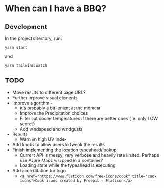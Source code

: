 # When can I have a BBQ?

## Development

In the project directory, run:

`yarn start`

and

`yarn tailwind:watch`

## TODO

- Move results to different page URL?
- Further improve visual elements
- Improve algorithm -
  - It's probably a bit lenient at the moment
  - Improve the Precipitation choices
  - Filter out cooler temperatures if there are better ones (i.e. only LOW scores)
  - Add windspeed and windgusts
- Results
  - Warn on high UV Index
- Add knobs to allow users to tweak the results
- Finish implementing the location typeahead/lookup
  - Current API is messy, very verbose and heavily rate limited. Perhaps use Azure Maps wrapped in a container?
  - Loading state while the typeahead is executing
- Add accreditation for logo:
  - `<a href="https://www.flaticon.com/free-icons/cook" title="cook icons">Cook icons created by Freepik - Flaticon</a>`
